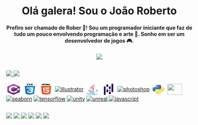 <h1 align="center">Olá galera! Sou o João Roberto</h1>
<h4 align="center">Prefiro ser chamado de Rober 🙂! Sou um programador iniciante que faz de tudo um pouco envolvendo programação e arte 🎨. Sonho em ser um desenvolvedor de jogos 🎮.</h4>

<div style="text-align: center">
  <img align="center" width="500" src="https://cdna.artstation.com/p/assets/images/images/073/566/156/original/rober-araujo-trindade-sportrecife1.gif?1709944839"/> 
</div>

##

<div>
  <a href="https://github.com/rober122pst">
  <img height="190em" src="https://github-readme-stats.vercel.app/api?username=rober122pst&show_icons=true&theme=radical&title_color=0&icon_color=0&bg_color=0c131c"/>
  <img height="160em" src="https://github-readme-stats.vercel.app/api/top-langs/?username=rober122pst&layout=compact&bg_color=0c131c"/>
</div>

<div style="display: inline_block"><br>
  <a href="https://www.blender.org/" target="_blank" rel="noreferrer"> 
  <a href="https://www.w3schools.com/cs/" target="_blank" rel="noreferrer"> <img align="center" src="https://raw.githubusercontent.com/devicons/devicon/master/icons/csharp/csharp-original.svg" alt="csharp" width="40" height="30"/></a> 
  <a href="https://www.w3schools.com/css/" target="_blank" rel="noreferrer"> <img align="center" src="https://raw.githubusercontent.com/devicons/devicon/master/icons/css3/css3-original-wordmark.svg" alt="css3" width="40" height="30"/></a> 
  <a href="https://www.w3.org/html/" target="_blank" rel="noreferrer"> <img align="center" src="https://raw.githubusercontent.com/devicons/devicon/master/icons/html5/html5-original-wordmark.svg" alt="html5" width="40" height="30"/></a> 
  <a href="https://www.adobe.com/in/products/illustrator.html" target="_blank" rel="noreferrer"> <img align="center" src="https://cdn.jsdelivr.net/gh/devicons/devicon@latest/icons/illustrator/illustrator-plain.svg" alt="illustrator" width="40" height="30"/></a> 
  <a href="https://www.java.com" target="_blank" rel="noreferrer"> <img align="center" src="https://raw.githubusercontent.com/devicons/devicon/master/icons/java/java-original.svg" alt="java" width="40" height="30"/></a> 
  <a href="https://pandas.pydata.org/" target="_blank" rel="noreferrer"> <img align="center" src="https://raw.githubusercontent.com/devicons/devicon/2ae2a900d2f041da66e950e4d48052658d850630/icons/pandas/pandas-original.svg" alt="pandas" width="40" height="30"/></a> 
  <a href="https://www.photoshop.com/en" target="_blank" rel="noreferrer"> <img align="center" src="https://cdn.jsdelivr.net/gh/devicons/devicon@latest/icons/photoshop/photoshop-original.svg" alt="photoshop" width="40" height="30"/></a> 
  <a href="https://www.python.org" target="_blank" rel="noreferrer"> <img align="center" src="https://raw.githubusercontent.com/devicons/devicon/master/icons/python/python-original.svg" alt="python" width="40" height="30"/></a> 
  <a href="https://pytorch.org/" target="_blank" rel="noreferrer"> <img align="center" src="https://cdn.jsdelivr.net/gh/devicons/devicon@latest/icons/pytorch/pytorch-original.svg" width="40" height="30"/></a> 
  <a href="https://seaborn.pydata.org/" target="_blank" rel="noreferrer"> <img align="center" src="https://seaborn.pydata.org/_images/logo-mark-lightbg.svg" alt="seaborn" width="40" height="30"/></a> 
  <a href="https://www.tensorflow.org" target="_blank" rel="noreferrer"> <img align="center" src="https://cdn.jsdelivr.net/gh/devicons/devicon@latest/icons/tensorflow/tensorflow-original.svg" alt="tensorflow" width="40" height="30"/></a> 
  <a href="https://unity.com/" target="_blank" rel="noreferrer"> <img align="center" src="https://cdn.jsdelivr.net/gh/devicons/devicon@latest/icons/unity/unity-original.svg" alt="unity" width="40" height="30"/></a> 
  <a href="https://unrealengine.com/" target="_blank" rel="noreferrer"> <img align="center" src="https://cdn.jsdelivr.net/gh/devicons/devicon@latest/icons/unrealengine/unrealengine-original.svg" alt="unreal" width="40" height="30"/> 
  <a href="https://www.w3schools.com/js/" target="_blank" rel="noreferrer"> <img align="center" src="https://cdn.jsdelivr.net/gh/devicons/devicon@latest/icons/javascript/javascript-original.svg" alt="javascript" width="40" height="30"/></a>
</div>

##

<div> 
  <a href="https://instagram.com/rober122.87" target="_blank"><img src="https://img.shields.io/badge/-Instagram-%23E4405F?style=for-the-badge&logo=instagram&logoColor=white" target="_blank"></a>
  <a href="https://discord.gg/PFdt8kY6" target="_blank"><img src="https://img.shields.io/badge/Discord-7289DA?style=for-the-badge&logo=discord&logoColor=white" target="_blank"></a> 
  <a href = "mailto:jrobertinhor.9@gmail.com"><img src="https://img.shields.io/badge/-Gmail-%23333?style=for-the-badge&logo=gmail&logoColor=white" target="_blank"></a>
  <a href="https://www.linkedin.com/" target="_blank"><img src="https://img.shields.io/badge/-LinkedIn-%230077B5?style=for-the-badge&logo=linkedin&logoColor=white" target="_blank"></a> 
  <a href="https://wa.me/5581983332632" target="_blank"><img src=	"https://img.shields.io/badge/WhatsApp-25D366?style=for-the-badge&logo=whatsapp&logoColor=white" target="_blank"></a>
  <a href="https://steamcommunity.com/id/Rober122/" target="_blank"><img src=	"https://img.shields.io/badge/Steam-000000?style=for-the-badge&logo=steam&logoColor=whitee" target="_blank"></a> 
</div>


